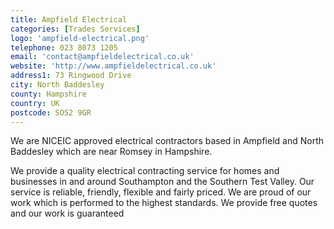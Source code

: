 ```yaml
---
title: Ampfield Electrical
categories: [Trades Services]
logo: 'ampfield-electrical.png'
telephone: 023 8073 1205
email: 'contact@ampfieldelectrical.co.uk'
website: 'http://www.ampfieldelectrical.co.uk'
address1: 73 Ringwood Drive
city: North Baddesley
county: Hampshire
country: UK
postcode: SO52 9GR
---
```

We are NICEIC approved electrical contractors based in Ampfield and North Baddesley which are near Romsey in Hampshire.

We provide a quality electrical contracting service for homes and businesses in and around Southampton and the Southern Test Valley. Our service is reliable, friendly, flexible and fairly priced. We are proud of our work which is performed to the highest standards. We provide free quotes and our work is guaranteed
